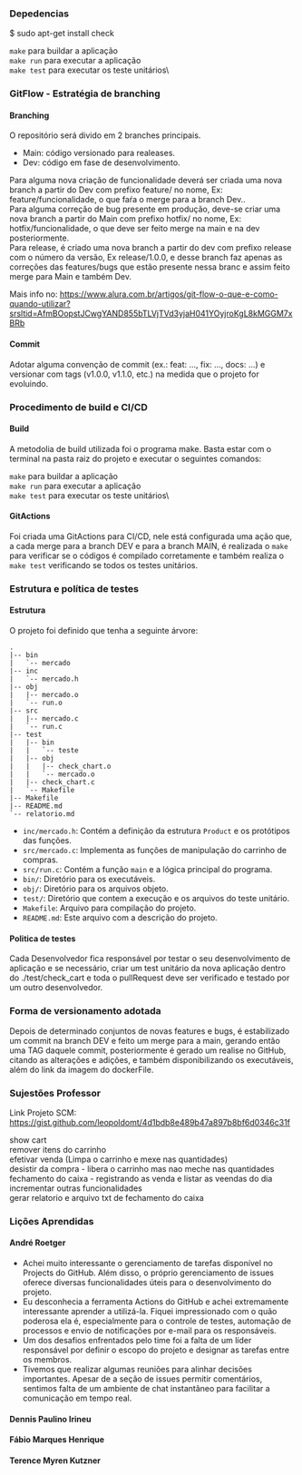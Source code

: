 ### Depedencias

$ sudo apt-get install check

```make``` para buildar a aplicação\
```make run``` para executar a aplicação\
```make test``` para executar os teste unitários\

### GitFlow - Estratégia de branching

#### Branching
O repositório será divido em 2 branches principais.
- Main: código versionado para realeases.
- Dev: código em fase de desenvolvimento.

Para alguma nova criação de funcionalidade deverá ser criada uma nova branch a partir do Dev com prefixo feature/ no nome, Ex: feature/funcionalidade, o que faŕa o merge para a branch Dev..\
Para alguma correção de bug presente em produção, deve-se criar uma nova branch a partir do Main com prefixo hotfix/ no nome, Ex: hotfix/funcionalidade, o que deve ser feito merge na main e na dev posteriormente.\
Para release, é criado uma nova branch a partir do dev com prefixo release com o número da versão, Ex release/1.0.0, e desse branch faz apenas as correções das features/bugs que estão presente nessa branc e assim feito merge para Main e também Dev.

Mais info no:
https://www.alura.com.br/artigos/git-flow-o-que-e-como-quando-utilizar?srsltid=AfmBOopstJCwgYAND855bTLVjTVd3yjaH041YOyjroKgL8kMGGM7xBRb

#### Commit

Adotar alguma convenção de commit (ex.: feat: ..., fix: ..., docs: ...) e versionar com tags (v1.0.0, v1.1.0, etc.) na medida que o projeto for evoluindo.

### Procedimento de build e CI/CD

#### Build
A metodolia de build utilizada foi o programa make. Basta estar com o terminal na pasta raiz do projeto e executar o seguintes
comandos:


```make``` para buildar a aplicação\
```make run``` para executar a aplicação\
```make test``` para executar os teste unitários\

#### GitActions

Foi criada uma GitActions para CI/CD, nele está configurada uma ação que, a cada merge para a branch DEV e para a branch MAIN, é
realizada o ```make``` para verificar se o códigos é compilado corretamente e também realiza o ```make test``` verificando se todos os testes
unitários.

### Estrutura e política de testes

#### Estrutura
O projeto foi definido que tenha a seguinte árvore:
```
.
|-- bin
|   `-- mercado
|-- inc
|   `-- mercado.h
|-- obj
|   |-- mercado.o
|   `-- run.o
|-- src
|   |-- mercado.c
|   `-- run.c
|-- test
|   |-- bin
|   |   `-- teste
|   |-- obj
|   |   |-- check_chart.o
|   |   `-- mercado.o
|   |-- check_chart.c
|   `-- Makefile
|-- Makefile
|-- README.md
`-- relatorio.md
```

* `inc/mercado.h`: Contém a definição da estrutura `Product` e os protótipos das funções.
* `src/mercado.c`: Implementa as funções de manipulação do carrinho de compras.
* `src/run.c`: Contém a função `main` e a lógica principal do programa.
* `bin/`: Diretório para os executáveis.
* `obj/`: Diretório para os arquivos objeto.
* `test/`: Diretório que contem a execução e os arquivos do teste unitário. 
* `Makefile`: Arquivo para compilação do projeto.
* `README.md`: Este arquivo com a descrição do projeto.


#### Politica de testes
Cada Desenvolvedor fica responsável por testar o seu desenvolvimento de aplicação e se necessário, criar um test unitário  da nova aplicação dentro do
./test/check_cart e toda o pullRequest deve ser verificado e testado por um outro desenvolvedor.

### Forma de versionamento adotada
Depois de determinado conjuntos de novas features e bugs, é estabilizado um commit na branch DEV e feito um merge para a main,
gerando então uma TAG daquele commit, posteriormente é gerado um realise no GitHub, citando as alterações e adições, e também
disponibilizando os executáveis, além do link da imagem do dockerFile. 

### Sujestões Professor

Link Projeto SCM: \
https://gist.github.com/leopoldomt/4d1bdb8e489b47a897b8bf6d0346c31f 

show cart\
remover itens do carrinho\
efetivar venda (Limpa o carrinho e mexe nas quantidades)\
desistir da compra - libera o carrinho mas nao meche nas quantidades\
fechamento do caixa - registrando as venda e listar as veendas do  dia \
incrementar outras funcionalidades\
gerar relatorio e arquivo txt de fechamento do caixa


### Lições Aprendidas

#### André Roetger
* Achei muito interessante o gerenciamento de tarefas disponível no Projects do GitHub. Além disso, o próprio gerenciamento de issues oferece diversas funcionalidades úteis para o desenvolvimento do projeto.
* Eu desconhecia a ferramenta Actions do GitHub e achei extremamente interessante aprender a utilizá-la. Fiquei impressionado com o quão poderosa ela é, especialmente para o controle de testes, automação de processos e envio de notificações por e-mail para os responsáveis.
* Um dos desafios enfrentados pelo time foi a falta de um líder responsável por definir o escopo do projeto e designar as tarefas entre os membros.
* Tivemos que realizar algumas reuniões para alinhar decisões importantes. Apesar de a seção de issues permitir comentários, sentimos falta de um ambiente de chat instantâneo para facilitar a comunicação em tempo real.

#### Dennis Paulino Irineu

#### Fábio Marques Henrique

#### Terence Myren Kutzner
